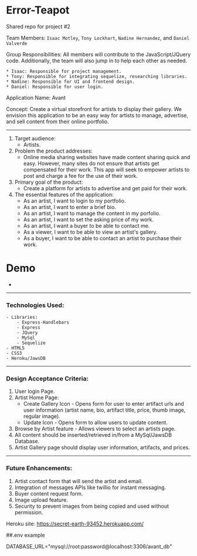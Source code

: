 # Error-Teapot
Shared repo for project #2

Team Members: `Isaac Motley`, `Tony Lockhart`, `Nadine Hernandez`, and `Daniel Valverde`

Group Responsibilities:  All members will contribute to the JavaScript/JQuery code.  Additionally, the team will also jump in to help each other as needed.

    * Isaac: Responsible for project management. 
    * Tony: Responsible for integrating sequelize, researching libraries.
    * Nadine: Responsible for UI and frontend design.
    * Daniel: Responsible for user login.

Application Name: Avant

Concept: Create a virtual storefront for artists to display their gallery.  We envision this application to be an easy way for artists to manage, advertise, and sell content from their online portfolio.

- - -
1. Target audience:
    - Artists.
2. Problem the product addresses:
    - Online media sharing websites have made content sharing quick and easy.  However, many sites do not ensure that artists get compensated for their work.  This app will seek to empower artists to post and charge a fee for the use of their work. 
3. Primary goal of the product:
    - Create a platform for artists to advertise and get paid for their work.
4. The essential features of the application:
    - As an artist, I want to login to my portfolio.
    - As an artist, I want to enter a brief bio.
    - As an artist, I want to manage the content in my porfolio.
    - As an artist, I want to set the asking price of my work.
    - As an artist, I want a buyer to be able to contact me.
    - As a viewer, I want to be able to view an artist's gallery.
    - As a buyer, I want to be able to contact an artist to purchase their work.
# Demo

* 
- - -
### Technologies Used:

    - Libraries:
        - Express-Handlebars
        - Express
        - JQuery
        - MySql
        - Sequelize
    - HTML5
    - CSS3
    - Heroku/JawsDB

- - -
### Design Acceptance Criteria:
1. User login Page.
2. Artist Home Page:
    - Create Gallery Icon -  Opens form for user to enter artifact urls and user information (artist name, bio, artifact title, price, thumb image, regular image).
    - Update Icon - Opens form to allow users to update content.
3. Browse by Artist feature - Allows viewers to select an artists page.
4. All content should be inserted/retrieved in/from a MySql/JawsDB Database.
5. Artist Gallery page should display user information, artifacts, and prices.
- - -
### Future Enhancements:
1. Artist contact form that will send the artist and email.
2. Integration of messages APIs like twillio for instant messaging.
3. Buyer content request form.
4. Image upload feature.
5. Security to prevent images from being copied and used without permission.

Heroku site: https://secret-earth-93452.herokuapp.com/

##.env example

DATABASE_URL="mysql://root:password@localhost:3306/avant_db"

